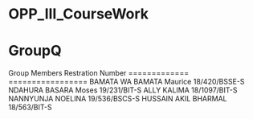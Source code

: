 # OPP_III_CourseWork

GroupQ
======

Group Members             Restration Number
=============             =================
BAMATA WA BAMATA Maurice             18/420/BSSE-S
NDAHURA BASARA Moses                 19/231/BIT-S
ALLY KALIMA                          18/1097/BIT-S
NANNYUNJA NOELINA                    19/536/BSCS-S
HUSSAIN AKIL BHARMAL                 18/563/BIT-S
